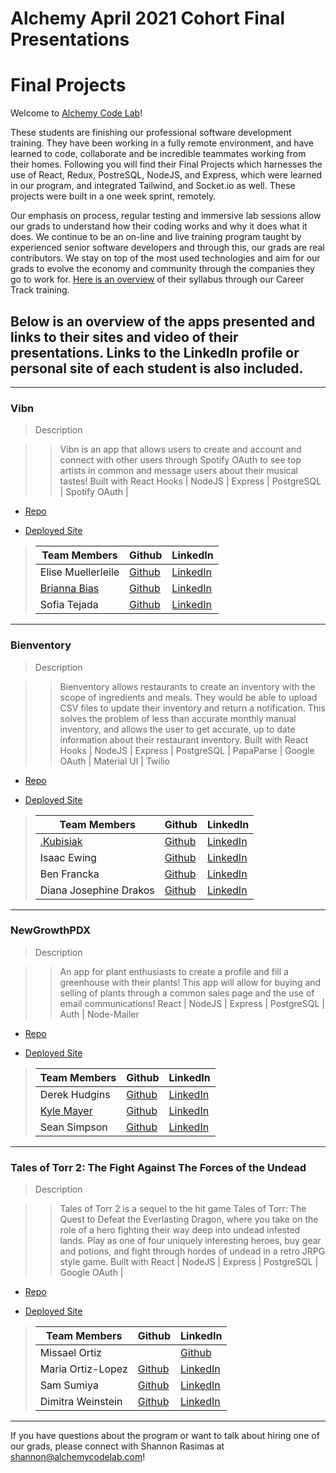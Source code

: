 # Alchemy April 2021 Cohort Final Presentations
# Final Projects

Welcome to [Alchemy Code Lab](https://www.alchemycodelab.com)! 

These students are finishing our professional software development training. They have been working in a fully remote environment, and have learned to code, collaborate and be incredible teammates working from their homes. Following you will find their Final Projects which harnesses the use of React, Redux, PostreSQL, NodeJS, and Express, which were learned in our program, and integrated Tailwind,  and Socket.io as well. These projects were built in a one week sprint, remotely.

Our emphasis on process, regular testing and immersive lab sessions allow our grads to understand how their coding works and why it does what it does. We continue to be an on-line and live training program taught by experienced senior software developers and through this, our grads are real contributors. We stay on top of the most used technologies and aim for our grads to evolve the economy and community through the companies they go to work for. [Here is an overview](https://docs.google.com/document/d/1RVKZ4wzOLJn5OeIE-94riRoJGLpwLRG1SuBdGY7sedg/edit?usp=sharing) of their syllabus through our Career Track training.  

## Below is an overview of the apps presented and links to their sites and video of their presentations. Links to the LinkedIn profile or personal site of each student is also included.
___
### Vibn

> Description 

>> Vibn is an app that allows users to create and account and connect with other users through Spotify OAuth to see top artists in common and message users about their musical tastes! Built with React Hooks | NodeJS | Express | PostgreSQL | Spotify OAuth |


* [Repo](https://github.com/Vibn-App)

* [Deployed Site](https://vibn.netlify.app/)

>| Team Members  | Github  | LinkedIn  |
>|---|---|---|
>| Elise Muellerleile|  [Github](https://github.com/eliamue)  |  [LinkedIn](https://www.linkedin.com/in/eliamue/)  |
>| [Brianna Bias](https://bribias.dev) | [Github](https://github.com/bribias)   | [LinkedIn](https://linkedin.com/ln/brianna.bias)   |
>| Sofia Tejada | [Github](https://github.com/sofiatejada)   | [LinkedIn](https://linkedin.com/in/sofianais)   |

___
### Bienventory

> Description 

>>Bienventory allows restaurants to create an inventory with the scope of ingredients and meals. They would be able to upload CSV files to update their inventory and return a notification. This solves the problem of less than accurate monthly manual inventory, and allows the user to get accurate, up to date information about their restaurant inventory. Built with React Hooks | NodeJS | Express | PostgreSQL | PapaParse | Google OAuth | Material UI | Twilio

* [Repo](https://github.com/Bienventory)

* [Deployed Site](https://bienventory.netlify.app/)

>| Team Members  | Github  | LinkedIn  |
>|---|---|---|
>| [.Kubisiak](https://www.kubisiak.dev/) |  [Github](https://github.com/mckubisiak)  |  [LinkedIn](https://github.com/mckubisiak)  |
>| Isaac Ewing |  [Github](https://github.com/Isaac-Ewing)  |  [LinkedIn](https://www.linkedin.com/in/isaac-ewing/)  |
>| Ben Francka|  [Github](github.com/BenFrancka)  |  [LinkedIn](https://www.linkedin.com/in/ben-francka/)  |
>| Diana Josephine Drakos|  [Github](https://github.com/dianajodrakos)  |  [LinkedIn](https://www.linkedin.com/in/dj-drakos)  |

___
### NewGrowthPDX

> Description 

>>An app for plant enthusiasts to create a profile and fill a greenhouse with their plants! This app will allow for buying and selling of plants through a common sales page and the use of email communications! React | NodeJS | Express | PostgreSQL | Auth | Node-Mailer 

* [Repo](https://github.com/NewGrowthPDX)

* [Deployed Site](new-growth-pdx-frontend.vercel.app)

>| Team Members  | Github  | LinkedIn  |
>|---|---|---|
>| Derek Hudgins| [Github](https://github.com/DerekHudgins)   | [LinkedIn](https://www.linkedin.com/in/derekhudgins/)   |
>| [Kyle Mayer](https://www.kylemayer.dev)|  [Github](https://github.com/kylemayer)  |  [LinkedIn](https://www.linkedin.com/in/kyle-mayer88/)  |
>| Sean Simpson |  [Github](https://github.com/simpson-sean)  |  [LinkedIn](www.linkedin.com/in/simpson-sean)  |

___
### Tales of Torr 2: The Fight Against The Forces of the Undead

> Description 

>>Tales of Torr 2 is a sequel to the hit game Tales of Torr: The Quest to Defeat the Everlasting Dragon, where you take on the role of a hero fighting their way deep into undead infested lands. Play as one of four uniquely interesting heroes, buy gear and potions, and fight through hordes of undead in a retro JRPG style game. Built with React | NodeJS | Express | PostgreSQL | Google OAuth |

* [Repo](https://github.com/Tales-of-Torr-2)

* [Deployed Site](https://tales-of-torr2.netlify.app/)

>| Team Members  | Github  | LinkedIn  |
>|---|---|---|
>Missael Ortiz | |  [Github](https://github.com/MissaelOrtiz)  |  [LinkedIn](https://www.linkedin.com/in/missaelortiz/)  |
>| Maria Ortiz-Lopez|  [Github](https://github.com/MariaOrtiz1)  |  [LinkedIn](https://www.linkedin.com/in/maria-ortiz-lopez-54392a211/)  |
>| Sam Sumiya| [Github](https://github.com/chenerychen)   | [LinkedIn](https://www.linkedin.com/in/chenerychen/)   |
>| Dimitra Weinstein|  [Github](github.com/dimitraweinstein)  |  [LinkedIn](https://www.linkedin.com/in/dimitraweinstein/)  |

___
If you have questions about the program or want to talk about hiring one of our grads, please connect with Shannon Rasimas at shannon@alchemycodelab.com!
